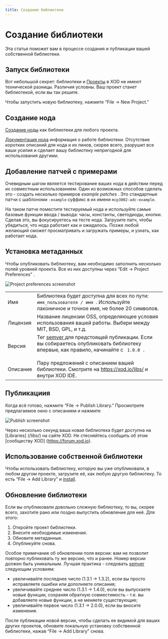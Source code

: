 ```yaml
---
title: Создание библиотеки
---
```


# Создание библиотеки

Эта статья поможет вам в процессе создания и публикации вашей
собственной библиотеки.

## Запуск библиотеки

Вот небольшой секрет: библиотеки и  [Проекты](../projects/) в XOD
не имеют технической разницы. Различия условны. Ваш проект станет
библиотекой, если вы так решите.

Чтобы запустить новую библиотеку, нажмите “File → New Project.”

## Создание нода

[Создание ноды](/docs/guides/#making-own-nodes) как библиотеки для любого проекта.

[Документация нода](../documenting-nodes/) информация о работе 
библиотеки. Отсутствие коротких описаний для нода и
их пинов, скорее всего, разрушит все ваши усилия и сделает
вашу библиотеку непригодной для использования другими.

## Добавление патчей с примерами

Очевидным шагом является тестирование ваших нода в действии перед
их совместным использованием. Один из возможных способов сделать 
это - создать несколько примеров _example patches_ . 
Это стандартные патчи с шаблономи `-example` суффикс в их имени
`mcp3002-adc-example`.

На таком патче поместите тестируемый нода и используйте самые 
базовые функции ввода / вывода: часы, константы, 
светодиоды, кнопки. Сделав это, вы фокусируетесь на тесте нода. 
Загрузите патч, чтобы убедиться, что нода работает как и ожидалось. 
Позже любой желающий сможет просматривать и загружать примеры,
и узнать, как работает нода.

## Установка метаданных

Чтобы опубликовать библиотеку, вам необходимо заполнить несколько 
полей уровней проекта. Все из них доступны через 
“Edit → Project Preferences” .

![Project preferences screenshot](./project-preferences.png)

<table class="ui definition table">
  <tbody>
    <tr>
      <td>Имя</td>
      <td>
        Библиотека будет доступна для всех по пути:
         <code> имя_пользователя / имя </code>. 
		 Используйте лаконичное и точное имя, 
		 не более 20 символов.
      </td>
    </tr>
    <tr>
      <td>Лицензия</td>
      <td>
		Название лицензии OSS, определяющее условия использования 
		вашей работы. Выбери между  MIT, BSD, GPL, и т.д.
      </td>
    </tr>
    <tr>
      <td>Версия</td>
      <td>
		 Тег <a href="https://semver.org/" target="_blank"> semver </a> 
		 для предстоящей публикации. Если вы собираетесь опубликовать 
		 библиотеку впервые, как правило, начинайте с 
		 <code> 1.0.0 </ code>.
      </td>
    </tr>
    <tr>
      <td>Описание</td>
      <td>
        Пару предложений с описанием вашей библиотеки. 
		Смотрите на  
		<a
        href="https://xod.io/libs/">https://xod.io/libs/</a> и внутри XOD
        IDE.
      </td>
    </tr>
  </tbody>
</table>

## Публикациия

Когда всё готово, нажмите “File → Publish Library.” 
Просмотрите предлагаемое окно с описанием и нажмите

![Publish screenshot](./publish.png)

Через несколько секунд ваша новая библиотека будет доступна на
[Libraries] (/libs/) на сайте XOD. Не стесняйтесь сообщить
об этом [сообществу XOD] (https://forum.xod.io).

## Использование собственной библиотеки

Чтобы использовать библиотеку, которую вы уже опубликовали, в любом 
другом проекте, загрузите её, как любую другую библиотеку. 
То есть “File → Add Library” и [install](../using-libraries/#installing-a-library).

## Обновление библиотеки

Если вы опубликовали довольно сложную библиотеку, 
то вы, скорее всего, захотите рано или поздно выпустить 
обновление для неё. Для этого:

1. Откройте проект библиотеки.
2. Внесите необходимые изменения.
3. Обновите метаданные.
4. Опубликуйте снова.

Особое примечание об обновлении поля версии: 
вам не позволит повторно публиковать ту же версию, что и ранее. 
Номер версии должен быть уникальным. 
Лучшая практика - следовать [semver](https://semver.org/) следующим условиям:

* увеличивайте последнее число (1.3.1 → 1.3.2), если вы просто 
исправляете ошибки или дополняете описания;
* увеличивайте среднее число (1.3.1 → 1.4.0), если вы выпускаете 
новые функции, сохраняя обратную совместимость - т.е. вы добавляете
новые функции, а не меняете существующие;
* увеличивайте первое число (1.3.1 → 2.0.0), если вы вносите 
изменения.

После публикации новой версии, чтобы сделать ее видимой для ваших 
других проектов, обновите локальную установку собственной 
библиотеки, нажав “File → Add Library” снова.
